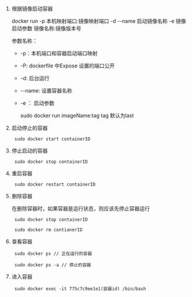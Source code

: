1. 根据镜像启动容器

   docker run -p 本机映射端口:镜像映射端口 -d  --name 启动镜像名称 -e 镜像启动参数  镜像名称:镜像版本号

   参数名称：

   + -p：本机端口和容器启动端口映射

   + -P: dockerfile 中Expose 设置的端口公开

   + -d: 后台运行

   + --name: 设置容器名称

   + -e ： 启动参数

        sudo docker run imageName:tag
        tag 默认为last

2. 启动停止的容器

        sudo docker start containerID

3. 停止启动的容器

        sudo docker stop containerID

4. 重启容器

        sudo docker restart containerID

5. 删除容器

   在删除容器时，如果容器是运行状态，则应该先停止容器运行

        sudo docker stop containerID

        sudo docker rm contianerID

6. 查看容器

        sudo docker ps // 正在运行的容器

        sudo docker ps -a // 停止的容器

7. 进入容器

        sudo docker exec -it 775c7c9ee1e1(容器id) /bin/bash  
